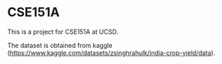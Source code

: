 # CSE151A
This is a project for CSE151A at UCSD.

The dataset is obtained from kaggle (https://www.kaggle.com/datasets/zsinghrahulk/india-crop-yield/data).
